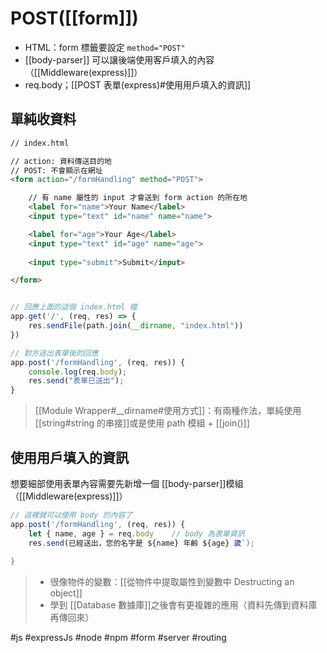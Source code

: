 # POST([[form]])
- HTML：form 標籤要設定 `method="POST"`
- [[body-parser]] 可以讓後端使用客戶填入的內容（[[Middleware(express)]]）
- req.body；[[POST 表單(express)#使用用戶填入的資訊]]

## 單純收資料
```html
// index.html

// action: 資料傳送目的地
// POST: 不會顯示在網址
<form action="/formHandling" method="POST">

	// 有 name 屬性的 input 才會送到 form action 的所在地
	<label for="name">Your Name</label>
	<input type="text" id="name" name="name">

	<label for="age">Your Age</label>
	<input type="text" id="age" name="age">
	
	<input type="submit">Submit</input>

</form>
```

```js

// 回應上面的這個 index.html 檔
app.get('/', (req, res) => {
	res.sendFile(path.join(__dirname, "index.html"))
})

// 對方送出表單後的回應
app.post('/formHandling', (req, res)) {
	console.log(req.body);
	res.send("表單已送出");
}
```

>[[Module Wrapper#__dirname#使用方式]]：有兩種作法，單純使用[[string#string 的串接]]或是使用 path 模組 + [[join()]]


## 使用用戶填入的資訊
想要細部使用表單內容需要先新增一個 [[body-parser]]模組（[[Middleware(express)]]）

```js
// 這裡就可以使用 body 的內容了
app.post('/formHandling', (req, res)) {
	let { name, age } = req.body	// body 為表單資訊
	res.send(已經送出，您的名字是 ${name} 年齡 ${age} 歲`);
	
}
```
> - 很像物件的變數：[[從物件中提取屬性到變數中 Destructing an object]]
> - 學到 [[Database 數據庫]]之後會有更複雜的應用（資料先傳到資料庫再傳回來）


#js #expressJs #node #npm #form #server #routing